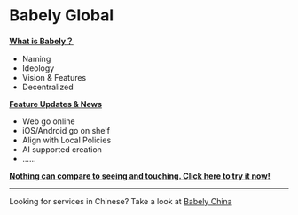 # Babely Global

[**What is Babely？**](./home.md)

- Naming
- Ideology
- Vision & Features
- Decentralized

[**Feature Updates &amp; News**](./news.md)

- Web go online
- iOS/Android go on shelf
- Align with Local Policies
- AI supported creation
- ......

[**Nothing can compare to seeing and touching. Click here to try it now!**](https://u.babely.cc)

---

Looking for services in Chinese? Take a look at [Babely China](https://github.com/babelycc/cn/)

